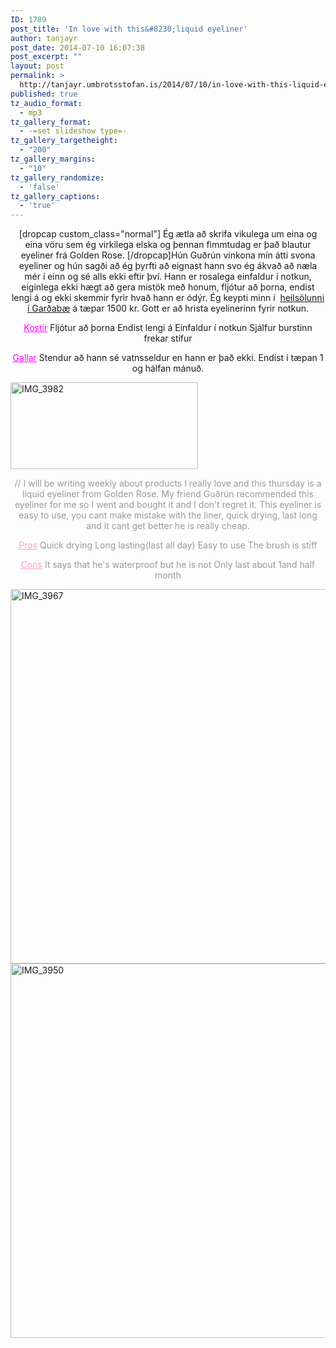 ```yaml
---
ID: 1789
post_title: 'In love with this&#8230;liquid eyeliner'
author: tanjayr
post_date: 2014-07-10 16:07:38
post_excerpt: ""
layout: post
permalink: >
  http://tanjayr.umbrotsstofan.is/2014/07/10/in-love-with-this-liquid-eyeliner/
published: true
tz_audio_format:
  - mp3
tz_gallery_format:
  - -=set slideshow type=-
tz_gallery_targetheight:
  - "200"
tz_gallery_margins:
  - "10"
tz_gallery_randomize:
  - 'false'
tz_gallery_captions:
  - 'true'
---
```

<p style="text-align: center;">[dropcap custom_class="normal"] Ég ætla að skrifa vikulega um eina og eina vöru sem ég virkilega elska og þennan fimmtudag er það blautur eyeliner frá Golden Rose. [/dropcap]Hún Guðrún vinkona mín átti svona eyeliner og hún sagði að ég þyrfti að eignast hann svo ég ákvað að næla mér í einn og sé alls ekki eftir því. Hann er rosalega einfaldur í notkun, eiginlega ekki hægt að gera mistök með honum, fljótur að þorna, endist lengi á og ekki skemmir fyrir hvað hann er ódýr. Ég keypti minn í  <a title="heildsölunni í Garðabæ" href="https://www.facebook.com/pages/SGunnbjörnsson/345333378849633" target="_blank">heilsölunni í Garðabæ</a> á tæpar 1500 kr. Gott er að hrista eyelinerinn fyrir notkun.
<!--more--></p>
<p style="text-align: center;"><span style="text-decoration: underline;"><span style="color: #ff00ff; text-decoration: underline;">Kostir</span></span>
Fljótur að þorna
Endist lengi á
Einfaldur í notkun
Sjálfur burstinn frekar stífur</p>
<p style="text-align: center;"><span style="text-decoration: underline;"><span style="color: #ff00ff; text-decoration: underline;">Gallar</span></span>
Stendur að hann sé vatnsseldur en hann er það ekki.
Endist í tæpan 1 og hálfan mánuð.</p>
<img class="aligncenter wp-image-1803 size-medium" src="http://www.tanjayr.com/wp-content/uploads/2014/07/IMG_3982-300x139.jpg" alt="IMG_3982" width="300" height="139" />
<p style="text-align: center;"><span style="color: #999999;">// I will be writing weekly about products I really love and this thursday is a liquid eyeliner from Golden Rose. My friend Guðrún recommended this eyeliner for me so I went and bought it and I don't regret it. This eyeliner is easy to use, you cant make mistake with the liner, quick drying, last long and it cant get better he is really cheap.</span></p>
<p style="text-align: center;"><span style="text-decoration: underline;"><span style="color: #ff99cc; text-decoration: underline;">Pros</span></span>
<span style="color: #999999;">Quick drying</span>
<span style="color: #999999;"> Long lasting(last all day)</span>
<span style="color: #999999;"> Easy to use</span>
<span style="color: #999999;"> The brush is stiff</span></p>
<p style="text-align: center;"><span style="text-decoration: underline;"><span style="color: #ff99cc; text-decoration: underline;">Cons</span></span>
<span style="color: #999999;">It says that he's waterproof but he is not
Only last about 1and half month</span></p>
<img class="aligncenter size-large wp-image-1792" src="http://www.tanjayr.com/wp-content/uploads/2014/07/IMG_3967-1024x682.jpg" alt="IMG_3967" width="900" height="599" />
<img class="aligncenter size-large wp-image-1791" src="http://www.tanjayr.com/wp-content/uploads/2014/07/IMG_3950-1024x682.jpg" alt="IMG_3950" width="900" height="599" />